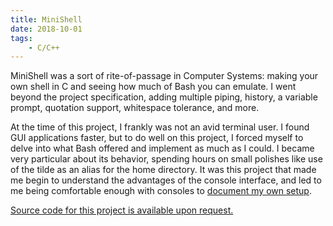 ```yaml
---
title: MiniShell
date: 2018-10-01
tags:
    - C/C++
---
```


MiniShell was a sort of rite-of-passage in Computer Systems: making your own shell in C and seeing how much of Bash you can emulate. I went beyond the project specification, adding multiple piping, history, a variable prompt, quotation support, whitespace tolerance, and more.

At the time of this project, I frankly was not an avid terminal user. I found GUI applications faster, but to do well on this project, I forced myself to delve into what Bash offered and implement as much as I could. I became very particular about its behavior, spending hours on small polishes like use of the tilde as an alias for the home directory. It was this project that made me begin to understand the advantages of the console interface, and led to me being comfortable enough with consoles to [document my own setup](/posts/guides/console).

[Source code for this project is available upon request.](/contact)
